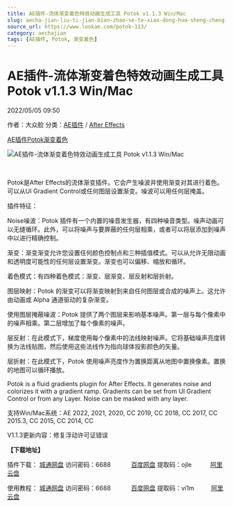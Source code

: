 ```yaml
---
title: AE插件-流体渐变着色特效动画生成工具 Potok v1.1.3 Win/Mac
slug: aecha-jian-liu-ti-jian-bian-zhao-se-te-xiao-dong-hua-sheng-cheng-gong-ju-potok-v1-1-3-win-mac
source_url: https://www.lookae.com/potok-113/
category: aechajian
tags: [AE插件, Potok, 渐变着色]
---
```

# AE插件-流体渐变着色特效动画生成工具 Potok v1.1.3 Win/Mac

2022/05/05 09:50

作者：大众脸
分类：[AE插件](https://www.lookae.com/after-effects/aechajian/) / [After Effects](https://www.lookae.com/after-effects/)

[AE插件](https://www.lookae.com/tag/ae%e6%8f%92%e4%bb%b6/)[Potok](https://www.lookae.com/tag/potok/)[渐变着色](https://www.lookae.com/tag/%e6%b8%90%e5%8f%98%e7%9d%80%e8%89%b2/)

![AE插件-流体渐变着色特效动画生成工具 Potok v1.1.3 Win/Mac](https://www.lookae.com/wp-content/uploads/2022/03/Potok.jpg "AE插件-流体渐变着色特效动画生成工具 Potok v1.1.3 Win/Mac-LookAE.com")

[﻿﻿﻿](https://cloud.video.taobao.com//play/u/705956171/p/1/e/6/t/1/351333381919.mp4)

Potok是After Effects的流体渐变插件。它会产生噪波并使用渐变对其进行着色。可以从UI Gradient Control或任何图层设置渐变。噪波可以用任何层掩盖。

插件特征：

Noise噪波：Potok 插件有一个内置的噪音发生器，有四种噪音类型。噪声动画可以无缝循环。此外，可以将噪声与要屏蔽的任何层相乘，或者可以将层添加到噪声中以进行精确控制。

渐变：渐变渐变允许您设置任何颜色控制点和三种插值模式。可以从允许无限动画和透明度可能性的任何层设置渐变。渐变也可以偏移、缩放和循环。

着色模式：有四种着色模式：渐变、层渐变、层反射和层折射。

图层映射：Potok 的渐变可以将渐变映射到来自任何图层或合成的噪声上。这允许由动画或 Alpha 通道驱动的复杂渐变。

使用图层掩蔽噪波：Potok 提供了两个图层来影响基本噪声。第一层与每个像素中的噪声相乘。第二层增加了每个像素的噪声。

层反射：在此模式下，梯度使用每个像素中的法线映射噪声。它将基础噪声亮度转换为法线贴图，然后使用这些法线作为指向球体投影颜色的矢量。

层折射：在此模式下，Potok 使用噪声亮度作为置换距离从地图中置换像素。置换的地图可以循环播放。

Potok is a fluid gradients plugin for After Effects. It generates noise and colorizes it with a gradient ramp. Gradients can be set from UI Gradient Control or from any Layer. Noise can be masked with any layer.

支持Win/Mac系统：AE 2022, 2021, 2020, CC 2019, CC 2018, CC 2017, CC 2015.3, CC 2015, CC 2014, CC

V1.1.3更新内容：修复浮动许可证错误

**【下载地址】**

插件下载： [城通网盘](https://url70.ctfile.com/f/2827370-577480012-123143?p=4431) 访问密码：6688            [百度网盘](https://pan.baidu.com/s/1S5NtFvhbZ_ZFWoYc3ayj5w?pwd=ojle) 提取码：ojle           [阿里云盘](https://www.aliyundrive.com/s/Sf15W4DEbfN)

使用教程： [城通网盘](https://url70.ctfile.com/f/2827370-555477016-e43527) 访问密码：6688            [百度网盘](https://pan.baidu.com/s/1cm3Hj4ISz6piCeaiAnYk7Q?pwd=vi1m) 提取码：vi1m          [阿里云盘](https://www.aliyundrive.com/s/3iXGSmFXazu)
